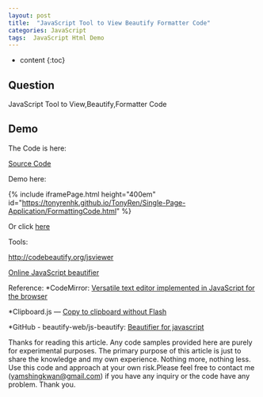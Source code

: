 ```yaml
---
layout: post
title:  "JavaScript Tool to View Beautify Formatter Code"
categories: JavaScript
tags:  JavaScript Html Demo
---
```

* content
{:toc}


## Question

JavaScript Tool to View,Beautify,Formatter Code






## Demo

The Code is here:

[Source Code](https://github.com/TonyRenHK/TonyRen/blob/master/Single-Page-Application/FormattingCode.html)

Demo here:

{% include iframePage.html height="400em" id="https://tonyrenhk.github.io/TonyRen/Single-Page-Application/FormattingCode.html" %}


Or click [here](https://tonyrenhk.github.io/TonyRen/Single-Page-Application/FormattingCode.html)

Tools: 

http://codebeautify.org/jsviewer

[Online JavaScript beautifier](http://jsbeautifier.org/)
 
Reference:
  *CodeMirror: [Versatile text editor implemented in JavaScript for the browser](https://codemirror.net/)
  
  *Clipboard.js — [Copy to clipboard without Flash](https://clipboardjs.com/) 
  
  *GitHub - beautify-web/js-beautify: [Beautifier for javascript](https://github.com/beautify-web/js-beautify)



Thanks for reading this article. Any code samples provided here are purely for experimental purposes. The primary purpose of this article is just to share the knowledge and my own experience. Nothing more, nothing less. Use this code and approach at your own risk.Please feel free to contact me (yamshingkwan@gmail.com) if you have any inquiry or the code have any problem. Thank you.
